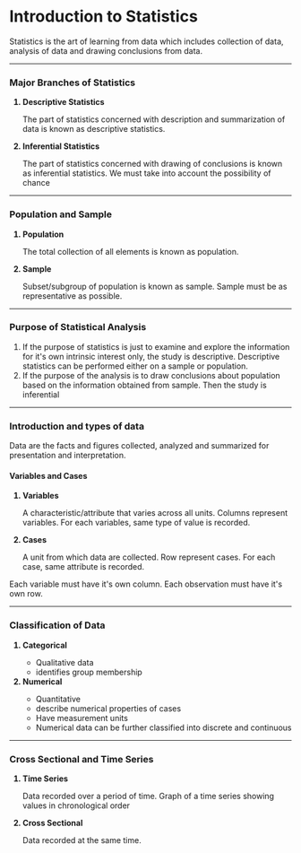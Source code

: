 <h1>Introduction to Statistics</h1>

<p>
  Statistics is the art of learning from data which includes collection of data, analysis of data and drawing conclusions from     data.
</p>
<hr/>
<h3>Major Branches of Statistics</h3>
<ol>
  <b><li>Descriptive Statistics</li></b>
  <p>The part of statistics concerned with description and summarization of data is known as descriptive statistics.</p>
  <b><li>Inferential Statistics</li></b>
  <p>
    The part of statistics concerned with drawing of conclusions is known as inferential statistics. We must take into account      the possibility of chance</p>
</ol>
<hr/>
<h3>Population and Sample</h3>
<ol>
  <b><li>Population</li></b>
  <p>
    The total collection of all elements is known as population.
  </p>
  <b><li>Sample</li></b>
  <p>
    Subset/subgroup of population is known as sample. Sample must be as representative as possible.
  </p>
</ol>
<hr/>
<h3>Purpose of Statistical Analysis</h3>
<ol>
  <li>
    If the purpose of statistics is just to examine and explore the information for it's own intrinsic interest only, the   
    study is descriptive. Descriptive statistics can be performed either on a sample or population.
  </li>
  <li>
    If the purpose of the analysis is to draw conclusions about population based on the information obtained from sample.        Then the study is inferential
  </li>
</ol>
<hr/>
<h3>Introduction and types of data</h3>
<p>
  Data are the facts and figures collected, analyzed and summarized for presentation and interpretation.
</p>
<h4>Variables and Cases</h4>
<ol>
  <b><li>Variables</li></b>
  <p>
    A characteristic/attribute that varies across all units. Columns represent variables. For each variables, same type of       value is recorded.
  </p>
  <b><li>Cases</li></b>
  <p>
    A unit from which data are collected. Row represent cases. For each case, same attribute is recorded.
  </p>
</ol>
<p>
  Each variable must have it's own column. Each observation must have it's own row.
</p>
<hr/>
<h3>Classification of Data</h3>
<ol>
  <b><li>Categorical</li></b>
  <ul>
    <li>Qualitative data</li>
    <li>identifies group membership</li>
  </ul>
  <b><li>Numerical</li></b>
  <ul>
    <li>Quantitative</li>
    <li>describe numerical properties of cases</li>
    <li>Have measurement units</li>
    <li>Numerical data can be further classified into discrete and continuous</li>
  </ul>
</ol>
<hr/>
<h3>Cross Sectional and Time Series</h3>
<ol>
  <b><li>Time Series</li></b>
  <p>Data recorded over a period of time. Graph of a time series showing values in chronological order</p>
  <b><li>Cross Sectional</li></b>
  <p>Data recorded at the same time.</p>
</ol>
